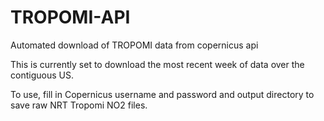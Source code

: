 # TROPOMI-API
 Automated download of TROPOMI data from copernicus api
 
 This is currently set to download the most recent week of data over the contiguous US. 

To use, fill in Copernicus username and password and output directory to save raw NRT Tropomi NO2 files.
